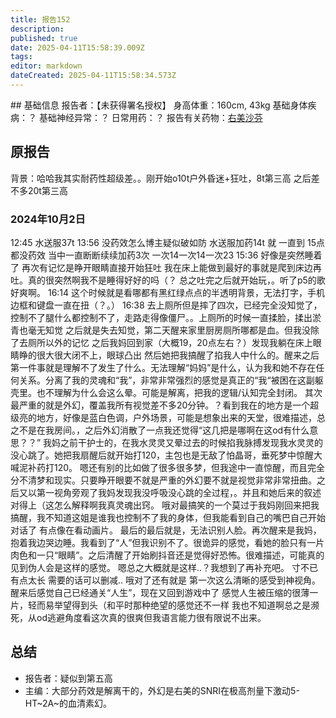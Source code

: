 ```yaml
---
title: 报告152
description: 
published: true
date: 2025-04-11T15:58:39.009Z
tags: 
editor: markdown
dateCreated: 2025-04-11T15:58:34.573Z
---
```


﻿## 基础信息
报告者：【未获得署名授权】
身高体重：160cm, 43kg
基础身体疾病：？
基础神经异常：？
日常用药：？
报告有关药物：[右美沙芬](/drug/DXM)

## 原报告
背景：哈哈我其实耐药性超级差。。刚开始o10t户外昏迷+狂吐，8t第三高 之后差不多20t第三高
### 2024年10月2日
12:45 水送服37t
13:56 没药效怎么博主疑似破如防 水送服加药14t
就 一直到 15点都没药效 当中一直断断续续加药3次 一次14一次14一次23
15:36 好像是突然睡着了 再次有记忆是睁开眼睛直接开始狂吐 我在床上能做到最好的事就是爬到床边再吐。真的很突然啊我不是睡得好好的吗（？
总之吐完之后就开始玩，。听了p5的歌好爽啊。
16:14 这个时候就是看哪都有黑红绿点点的半透明背景，无法打字，手机边框和键盘一直在扭（？。）
16:38 去上厕所但是摔了四次，已经完全没知觉了，控制不了腿什么都控制不了，走路走得像僵尸。。上厕所的时候一直揉脸，揉出淤青也毫无知觉
之后就是失去知觉，第二天醒来家里厨房厕所哪都是血。但我没除了去厕所以外的记忆
之后我妈回到家（大概19，20点左右？）发现我躺在床上眼睛睁的很大很大闭不上，眼球凸出 然后她把我搞醒了掐我人中什么的。醒来之后第一件事就是理解不了发生了什么。无法理解“妈妈”是什么，认为我和她不存在任何关系。分离了我的灵魂和“我”，非常非常强烈的感觉是真正的“我“被困在这副躯壳里。也不理解为什么会这么晕。可能是解离，把我的逻辑/认知完全封闭。
其次最严重的就是外幻，覆盖我所有视觉差不多20分钟。？看到我在的地方是一个超级亮的地方，好像是蓝白色调，户外场景，可能是想象出来的天堂，很难描述，总之不是在我房间。，之后外幻消散了一点我还觉得“这几把是哪啊在这od有什么意思？？”
我妈之前干护士的，在我水灵灵又晕过去的时候掐我脉搏发现我水灵灵的没心跳了。她把我扇醒后就开始打120，主包也是无敌了怕晶哥，垂死梦中惊醒大喊泥补药打120。
嗯还有别的比如做了很多很多梦，但我途中一直惊醒，而且完全分不清梦和现实。只要睁开眼要不就是严重的外幻要不就是视觉非常非常扭曲。之后又以第一视角旁观了我妈发现我没呼吸没心跳的全过程，。并且和她后来的叙述对得上（这怎么解释啊我真灵魂出窍。
哦对最搞笑的一个莫过于我妈刚回来把我搞醒，我不知道这姐是谁我也控制不了我的身体，但我能看到自己的嘴巴自己开始对话了 有点像在看动画片。
最后的最后就是，无法识别人脸。再次醒来是我妈，抱着我边哭边睡。我看到了“人”但我识别不了。很诡异的感觉，看她的脸只有一片肉色和一只“眼睛”。之后清醒了开始刷抖音还是觉得好恐怖。很难描述，可能真的见到伪人会是这样的感觉。
嗯总之大概就是这样..？我想到了再补充吧。
寸不已有点太长 需要的话可以删减..
哦对了还有就是 第一次这么清晰的感受到神视角。醒来后感觉自己已经通关“人生”，现在又回到游戏中了 感觉人生被压缩的很薄一片，轻而易举望得到头（和平时那种绝望的感觉还不一样
我也不知道啊总之是濒死，从od逃避角度看这次真的很爽但我语言能力很有限说不出来。
## 总结
- 报告者：疑似到第五高
- 主编：大部分药效是解离干的，外幻是右美的SNRI在极高剂量下激动5-HT~2A~的血清素幻。